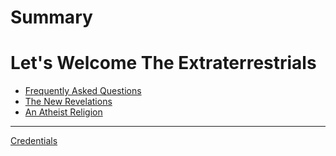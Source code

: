# Summary

# Let's Welcome The Extraterrestrials
- [Frequently Asked Questions](./1_frequently_asked_questions.md)
- [The New Revelations](./2_the_new_revelations.md)
- [An Atheist Religion](./3_an_atheist_religion.md)

---

[Credentials]()
